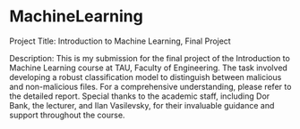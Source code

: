 # MachineLearning
Project Title: Introduction to Machine Learning, Final Project

Description:
This is my submission for the final project of the Introduction to Machine Learning course at TAU, Faculty of Engineering. The task involved developing a robust classification model to distinguish between malicious and non-malicious files. For a comprehensive understanding, please refer to the detailed report. Special thanks to the academic staff, including Dor Bank, the lecturer, and Ilan Vasilevsky, for their invaluable guidance and support throughout the course.

